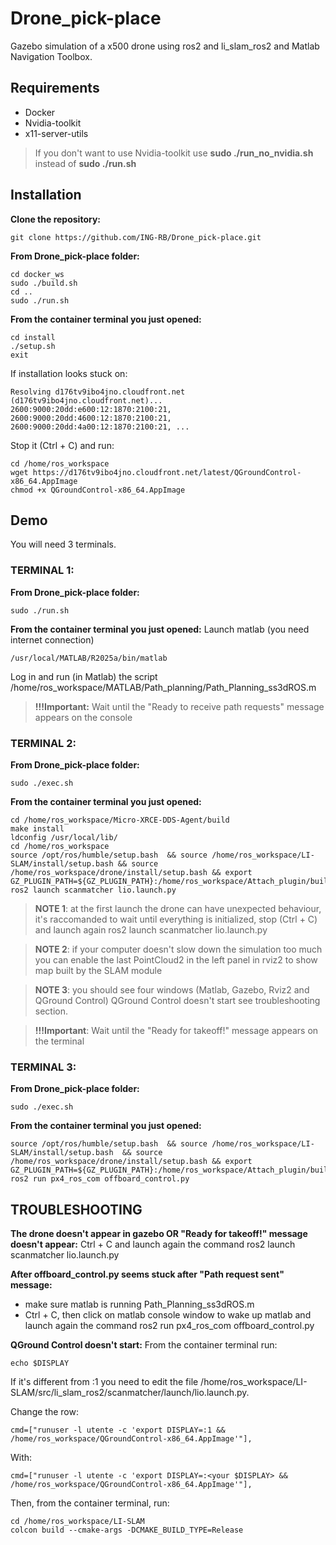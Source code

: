 

# Drone_pick-place
Gazebo simulation of a x500 drone using ros2 and li_slam_ros2 and Matlab Navigation Toolbox.


## Requirements

 - Docker
 - Nvidia-toolkit
 - x11-server-utils
>If you don't want to use Nvidia-toolkit use **sudo ./run_no_nvidia.sh** instead of **sudo ./run.sh**

## Installation
**Clone the repository:**

    git clone https://github.com/ING-RB/Drone_pick-place.git

**From Drone_pick-place folder:**

    cd docker_ws
    sudo ./build.sh
    cd ..
    sudo ./run.sh

**From the container terminal you just opened:**

    cd install
    ./setup.sh
    exit

If installation looks stuck on:

    Resolving d176tv9ibo4jno.cloudfront.net (d176tv9ibo4jno.cloudfront.net)... 2600:9000:20dd:e600:12:1870:2100:21, 2600:9000:20dd:4600:12:1870:2100:21, 2600:9000:20dd:4a00:12:1870:2100:21, ...
Stop it (Ctrl + C) and run:

    cd /home/ros_workspace
    wget https://d176tv9ibo4jno.cloudfront.net/latest/QGroundControl-x86_64.AppImage
    chmod +x QGroundControl-x86_64.AppImage

## Demo
You will need 3 terminals.
### TERMINAL 1:
**From Drone_pick-place folder:**

    sudo ./run.sh

**From the container terminal you just opened:**
Launch matlab (you need internet connection)

    /usr/local/MATLAB/R2025a/bin/matlab

Log in and run (in Matlab) the script /home/ros_workspace/MATLAB/Path_planning/Path_Planning_ss3dROS.m

>**!!!Important:** Wait until the "Ready to receive path requests" message appears on the console

### TERMINAL 2:
**From Drone_pick-place folder:**

    sudo ./exec.sh

**From the container terminal you just opened:**
   

    cd /home/ros_workspace/Micro-XRCE-DDS-Agent/build
    make install
    ldconfig /usr/local/lib/
    cd /home/ros_workspace
    source /opt/ros/humble/setup.bash  && source /home/ros_workspace/LI-SLAM/install/setup.bash && source /home/ros_workspace/drone/install/setup.bash && export GZ_PLUGIN_PATH=${GZ_PLUGIN_PATH}:/home/ros_workspace/Attach_plugin/build
    ros2 launch scanmatcher lio.launch.py

>**NOTE 1**: at the first launch the drone can have unexpected behaviour, it's raccomanded to wait until everything is initialized, stop (Ctrl + C) and launch again ros2 launch scanmatcher lio.launch.py

>**NOTE 2**: if your computer doesn't slow down the simulation too much you can enable the last PointCloud2 in the left panel in rviz2 to show map built by the SLAM module

>**NOTE 3**: you should see four windows (Matlab, Gazebo, Rviz2 and QGround Control) QGround Control doesn't start see troubleshooting section.

>**!!!Important**: Wait until the "Ready for takeoff!" message appears on the terminal

### TERMINAL 3:
**From Drone_pick-place folder:**

    sudo ./exec.sh

**From the container terminal you just opened:**

    source /opt/ros/humble/setup.bash  && source /home/ros_workspace/LI-SLAM/install/setup.bash  && source /home/ros_workspace/drone/install/setup.bash && export GZ_PLUGIN_PATH=${GZ_PLUGIN_PATH}:/home/ros_workspace/Attach_plugin/build
    ros2 run px4_ros_com offboard_control.py

## TROUBLESHOOTING
**The drone doesn't appear in gazebo OR "Ready for takeoff!" message doesn't appear:**
Ctrl + C and launch again the command ros2 launch scanmatcher lio.launch.py

**After offboard_control.py seems stuck after "Path request sent" message:**
- make sure matlab is running Path_Planning_ss3dROS.m
- Ctrl + C, then click on matlab console window to wake up matlab and launch again the command ros2 run px4_ros_com offboard_control.py

**QGround Control doesn't start:**
From the container terminal run:

    echo $DISPLAY
If it's different from :1 you need to edit the file /home/ros_workspace/LI-SLAM/src/li_slam_ros2/scanmatcher/launch/lio.launch.py.

Change the row:

    cmd=["runuser -l utente -c 'export DISPLAY=:1 && /home/ros_workspace/QGroundControl-x86_64.AppImage'"],

With:

    cmd=["runuser -l utente -c 'export DISPLAY=:<your $DISPLAY> && /home/ros_workspace/QGroundControl-x86_64.AppImage'"],

Then, from the container terminal, run:

    cd /home/ros_workspace/LI-SLAM
    colcon build --cmake-args -DCMAKE_BUILD_TYPE=Release


